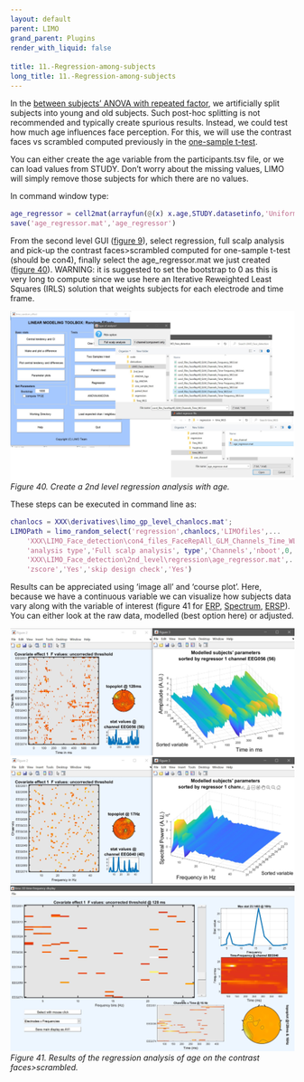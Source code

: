 ```yaml
---
layout: default
parent: LIMO
grand_parent: Plugins
render_with_liquid: false

title: 11.-Regression-among-subjects
long_title: 11.-Regression-among-subjects
---
```

In the [between subjects’ ANOVA with repeated factor](https://raw.githubusercontent.com/LIMO-EEG-Toolbox/limo_meeg/wiki/Between-subjects%E2%80%99-ANOVAs-with-repeated-factors), we artificially split subjects into young and old subjects. Such post-hoc splitting is not recommended and typically create spurious results. Instead, we could test how much age influences face perception. For this, we will use the contrast faces vs scrambled computed previously in the [one-sample t-test](https://raw.githubusercontent.com/LIMO-EEG-Toolbox/limo_meeg/wiki/5.-One-sample-t-test-(contrasting-Full-Faces-vs-Scrambled-Faces-at-the-subject-level)). 

You can either create the age variable from the participants.tsv file, or we can load values from STUDY. Don’t worry about the missing values, LIMO will simply remove those subjects for which there are no values.  

In command window type:  
```matlab
age_regressor = cell2mat(arrayfun(@(x) x.age,STUDY.datasetinfo,'UniformOutput',false))';  
save('age_regressor.mat','age_regressor')  
```

From the second level GUI ([figure 9](https://raw.githubusercontent.com/LIMO-EEG-Toolbox/limo_meeg/master/resources/images/9.jpg)), select regression, full scalp analysis and pick-up the contrast faces>scrambled computed for one-sample t-test (should be con4), finally select the age_regressor.mat we just created ([figure 40](https://raw.githubusercontent.com/LIMO-EEG-Toolbox/limo_meeg/master/resources/images/40.jpg)). WARNING: it is suggested to set the bootstrap to 0 as this is very long to compute since we use here an Iterative Reweighted Least Squares (IRLS) solution that weights subjects for each electrode and time frame. 

![Figure 40. Regression](https://raw.githubusercontent.com/LIMO-EEG-Toolbox/limo_meeg/master/resources/images/40.jpg) 
_Figure 40. Create a 2nd level regression analysis with age._ 

These steps can be executed in command line as:  
```matlab
chanlocs = XXX\derivatives\limo_gp_level_chanlocs.mat';  
LIMOPath = limo_random_select('regression',chanlocs,'LIMOfiles',...  
    'XXX\LIMO_Face_detection\con4_files_FaceRepAll_GLM_Channels_Time_WLS.txt', ...  
    'analysis type','Full scalp analysis', type','Channels','nboot',0,'tfce',0,'regressor',...  
    'XXX\LIMO_Face_detection\2nd_level\regression\age_regressor.mat',...  
    'zscore','Yes','skip design check','Yes')  
```

Results can be appreciated using ‘image all’ and ‘course plot’. Here, because we have a continuous variable we can visualize how subjects data vary along with the variable of interest (figure 41 for [ERP](https://raw.githubusercontent.com/LIMO-EEG-Toolbox/limo_meeg/master/resources/images/41a.jpg), [Spectrum](https://raw.githubusercontent.com/LIMO-EEG-Toolbox/limo_meeg/master/resources/images/41b.jpg), [ERSP](https://raw.githubusercontent.com/LIMO-EEG-Toolbox/limo_meeg/master/resources/images/41c.jpg)). You can either look at the raw data, modelled (best option here) or adjusted.

![Figure 41. Regression ERP](https://raw.githubusercontent.com/LIMO-EEG-Toolbox/limo_meeg/master/resources/images/41a.jpg) 
![Figure 41. Regression Spectrum](https://raw.githubusercontent.com/LIMO-EEG-Toolbox/limo_meeg/master/resources/images/41b.jpg) 
![Figure 41. Regression ERSP](https://raw.githubusercontent.com/LIMO-EEG-Toolbox/limo_meeg/master/resources/images/41c.jpg) 
_Figure 41. Results of the regression analysis of age on the contrast faces>scrambled._ 



